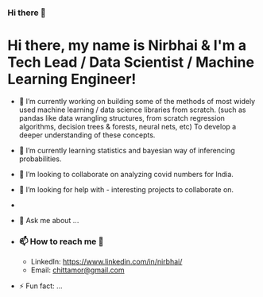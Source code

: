 ### Hi there 👋

<!--
**Nirbhai/Nirbhai** is a ✨ _special_ ✨ repository because its `README.md` (this file) appears on your GitHub profile.

Here are some ideas to get you started:

- 🔭 I’m currently working on ...
- 🌱 I’m currently learning ...
- 👯 I’m looking to collaborate on ...
- 🤔 I’m looking for help with ...
- 💬 Ask me about ...
- 📫 How to reach me: ...
- 😄 Pronouns: ...
- ⚡ Fun fact: ...
-->

# Hi there, my name is Nirbhai & I'm a Tech Lead / Data Scientist / Machine Learning Engineer!

- 🔭 I’m currently working on building some of the methods of most widely used machine learning / data science libraries from scratch. (such as pandas like data wrangling structures, from scratch regression algorithms, decision trees & forests, neural nets, etc) To develop a deeper understanding of these concepts.

- 🌱 I’m currently learning statistics and bayesian way of inferencing probabilities.

- 👯 I’m looking to collaborate on analyzing covid numbers for India.

- 🤔 I’m looking for help with - interesting projects to collaborate on.
- 
- 💬 Ask me about ...
- ### 📫 How to reach me 💬 
  * LinkedIn: https://www.linkedin.com/in/nirbhai/
  * Email: chittamor@gmail.com

- ⚡ Fun fact: ...

